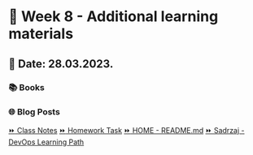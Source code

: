 # 📖 Week 8 - Additional learning materials
## 📅 Date: 28.03.2023.

### 📚 Books

### 🌐 Blog Posts


[:fast_forward: Class Notes](/devops-mentorship-program/04-april/week-8-040423/00-class-notes.md)
[:fast_forward: Homework Task](/devops-mentorship-program/04-april/week-8-040423/01-homework.md)
[:fast_forward: HOME - README.md](../../../README.md)
[:fast_forward: Sadrzaj - DevOps Learning Path](../../../table-of-contents.md)
